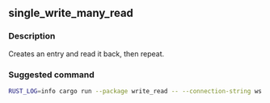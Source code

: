 ## single_write_many_read

### Description

Creates an entry and read it back, then repeat.

### Suggested command

```bash
RUST_LOG=info cargo run --package write_read -- --connection-string ws://localhost:8888 --duration 300
```
